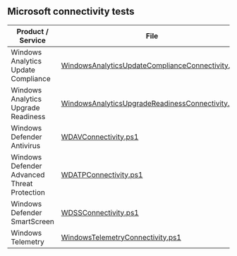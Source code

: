 ## Microsoft connectivity tests

| Product / Service | File | Get Command |
| -- | -- | -- |
| Windows Analytics Update Compliance | [WindowsAnalyticsUpdateComplianceConnectivity.ps1](./WindowsAnalytics/WindowsAnalyticsUpdateComplianceConnectivity.ps1) | Get-WindowsAnalyticsUpdateComplianceConnectivity |
| Windows Analytics Upgrade Readiness | [WindowsAnalyticsUpgradeReadinessConnectivity.ps1](./WindowsAnalytics/WindowsAnalyticsUpgradeReadinessConnectivity.ps1) | Get-WindowsAnalyticsUpgradeReadinessConnectivity |
| Windows Defender Antivirus | [WDAVConnectivity.ps1](./WindowsDefenderAntiVirus/WDAVConnectivity.ps1) | Get-WDAVConnectivity |
| Windows Defender Advanced Threat Protection | [WDATPConnectivity.ps1](./WindowsDefenderAdvancedThreatProtection/WDATPConnectivity.ps1) | Get-WDATPConnectivity |
| Windows Defender SmartScreen | [WDSSConnectivity.ps1](./WindowsDefenderSmartScreen/WDSSConnectivity.ps1) | Get-WDSSConnectivity |
| Windows Telemetry | [WindowsTelemetryConnectivity.ps1](./WindowsTelemetry/WindowsTelemetryConnectivity.ps1) | Get-WindowsTelemetryConnectivity |